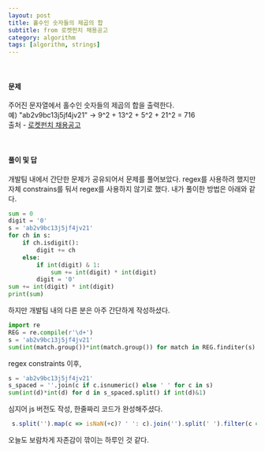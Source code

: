 ```yaml
---
layout: post
title: 홀수인 숫자들의 제곱의 합
subtitle: from 로켓펀치 채용공고
category: algorithm
tags: [algorithm, strings]
---
```

<br/><h4>문제</h4>
주어진 문자열에서 홀수인 숫자들의 제곱의 합을 출력한다.<br/>
예) "ab2v9bc13j5jf4jv21" -> 9^2 + 13^2 + 5^2 + 21^2 = 716
<br/>출처 - [로켓펀치 채용공고](https://www.rocketpunch.com/jobs/32429/%ED%94%84%EB%A1%A0%ED%8A%B8%EC%97%94%EB%93%9C-%EA%B0%9C%EB%B0%9C%EC%9E%90%EC%8B%A0%EC%9E%85)

<br/><h4>풀이 및 답</h4>
개발팀 내에서 간단한 문제가 공유되어서 문제를 풀어보았다. regex를 사용하려 했지만 자체 constrains를 둬서 regex를 사용하지 않기로 했다.
 내가 풀이한 방법은 아래와 같다.
```python
sum = 0
digit = '0'
s = 'ab2v9bc13j5jf4jv21'
for ch in s:
    if ch.isdigit():
        digit += ch
    else:
        if int(digit) & 1:
            sum += int(digit) * int(digit)
        digit = '0'
sum += int(digit) * int(digit)
print(sum)
```
하지만 개발팀 내의 다른 분은 아주 간단하게 작성하셨다.
```python
import re
REG = re.compile(r'\d+')
s = 'ab2v9bc13j5jf4jv21'
sum(int(match.group())*int(match.group()) for match in REG.finditer(s) if int(match.group())&1)
```
regex constraints 이후,
```python
s = 'ab2v9bc13j5jf4jv21'
s_spaced = ''.join(c if c.isnumeric() else ' ' for c in s)
sum(int(d)*int(d) for d in s_spaced.split() if int(d)&1)
```
심지어 js 버전도 작성, 한줄짜리 코드가 완성해주셨다.
```javascript
 s.split('').map(c => isNaN(+c)? ' ': c).join('').split(' ').filter(c => +c > 0 && c&1).reduce((a,b) => (+a)+(+b)*(+b), 0)
```

오늘도 보람차게 자존감이 깎이는 하루인 것 같다.